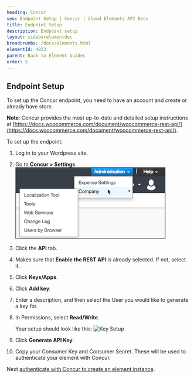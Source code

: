 ```yaml
---
heading: Concur
seo: Endpoint Setup | Concur | Cloud Elements API Docs
title: Endpoint Setup
description: Endpoint setup
layout: sidebarelementdoc
breadcrumbs: /docs/elements.html
elementId: 4933
parent: Back to Element Guides
order: 5
---
```


## Endpoint Setup

To set up the Concur endpoint, you need to have an account and create or already have store.

__Note__: Concur provides the most up-to-date and detailed setup instructions at [https://docs.woocommerce.com/document/woocommerce-rest-api/](https://docs.woocommerce.com/document/woocommerce-rest-api/).


To set up the endpoint:

1. Log in to your Wordpress site.
2. Go to __Concur > Settings__.
![Concur SETTINGS](img/Settings.png)
3. Click the __API__ tab.
4. Makes sure that __Enable the REST API__ is already selected. If not, select it.
5. Click __Keys/Apps__.
6. Click __Add key__.
7. Enter a description, and then select the User you would like to generate a key for.
8. In Permissions, select __Read/Write__.

    Your setup should look like this:
    ![Key Setup](img/Key-Setup.png)

9. Click __Generate API Key__.
10. Copy your Consumer Key and Consumer Secret. These will be used to authenticate your element with Concur.

Next [authenticate with Concur to create an element instance](woocommerce-rest-create-instance.html).

